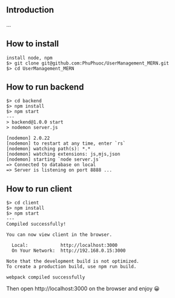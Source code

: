 ## Introduction
...
## How to install
```
install node, npm
$> git clone git@github.com:PhuPhuoc/UserManagement_MERN.git
$> cd UserManagement_MERN
```
## How to run backend
```
$> cd backend
$> npm install
$> npm start
---
> backend@1.0.0 start
> nodemon server.js

[nodemon] 2.0.22
[nodemon] to restart at any time, enter `rs`
[nodemon] watching path(s): *.*
[nodemon] watching extensions: js,mjs,json
[nodemon] starting `node server.js`
=> Connected to database on local
=> Server is listening on port 8888 ...
```
## How to run client
```
$> cd client
$> npm install 
$> npm start
---
Compiled successfully!

You can now view client in the browser.

  Local:            http://localhost:3000
  On Your Network:  http://192.168.0.15:3000

Note that the development build is not optimized.
To create a production build, use npm run build.

webpack compiled successfully
```
Then open http://localhost:3000 on the browser and enjoy 😀
